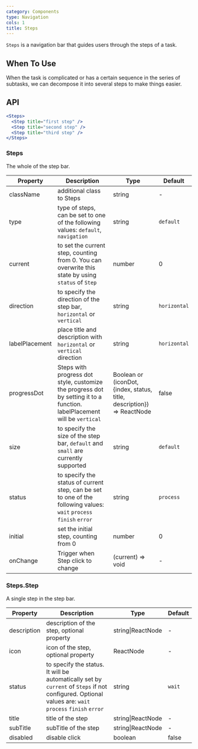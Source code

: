 ```yaml
---
category: Components
type: Navigation
cols: 1
title: Steps
---
```


`Steps` is a navigation bar that guides users through the steps of a task.

## When To Use

When the task is complicated or has a certain sequence in the series of subtasks, we can decompose it into several steps to make things easier.

## API

```jsx
<Steps>
  <Step title="first step" />
  <Step title="second step" />
  <Step title="third step" />
</Steps>
```

### Steps

The whole of the step bar.

| Property | Description | Type | Default |
| --- | --- | --- | --- |
| className | additional class to Steps | string | - |
| type | type of steps, can be set to one of the following values: `default`, `navigation` | string | `default` |
| current | to set the current step, counting from 0. You can overwrite this state by using `status` of `Step` | number | 0 |
| direction | to specify the direction of the step bar, `horizontal` or `vertical` | string | `horizontal` |
| labelPlacement | place title and description with `horizontal` or `vertical` direction | string | `horizontal` |
| progressDot | Steps with progress dot style, customize the progress dot by setting it to a function. labelPlacement will be `vertical` | Boolean or (iconDot, {index, status, title, description}) => ReactNode | false |
| size | to specify the size of the step bar, `default` and `small` are currently supported | string | `default` |
| status | to specify the status of current step, can be set to one of the following values: `wait` `process` `finish` `error` | string | `process` |
| initial | set the initial step, counting from 0 | number | 0 |
| onChange | Trigger when Step click to change | (current) => void | - |

### Steps.Step

A single step in the step bar.

| Property | Description | Type | Default |
| --- | --- | --- | --- |
| description | description of the step, optional property | string\|ReactNode | - |
| icon | icon of the step, optional property | ReactNode | - |
| status | to specify the status. It will be automatically set by `current` of `Steps` if not configured. Optional values are: `wait` `process` `finish` `error` | string | `wait` |
| title | title of the step | string\|ReactNode | - |
| subTitle | subTitle of the step | string\|ReactNode | - |
| disabled | disable click | boolean | false |
